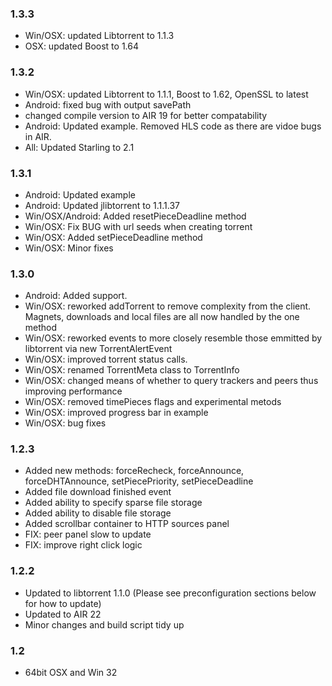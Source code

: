 ### 1.3.3
- Win/OSX: updated Libtorrent to 1.1.3
- OSX: updated Boost to 1.64

### 1.3.2
- Win/OSX: updated Libtorrent to 1.1.1, Boost to 1.62, OpenSSL to latest
- Android: fixed bug with output savePath
- changed compile version to AIR 19 for better compatability
- Android: Updated example. Removed HLS code as there are vidoe bugs in AIR.
- All: Updated Starling to 2.1

### 1.3.1
- Android: Updated example
- Android: Updated jlibtorrent to 1.1.1.37
- Win/OSX/Android: Added resetPieceDeadline method
- Win/OSX: Fix BUG with url seeds when creating torrent
- Win/OSX: Added setPieceDeadline method
- Win/OSX: Minor fixes

### 1.3.0
- Android: Added support.
- Win/OSX: reworked addTorrent to remove complexity from the client. Magnets, downloads and local files are all now handled by the one method
- Win/OSX: reworked events to more closely resemble those emmitted by libtorrent via new TorrentAlertEvent
- Win/OSX: improved torrent status calls.
- Win/OSX: renamed TorrentMeta class to TorrentInfo
- Win/OSX: changed means of whether to query trackers and peers thus improving performance
- Win/OSX: removed timePieces flags and experimental metods
- Win/OSX: improved progress bar in example
- Win/OSX: bug fixes

### 1.2.3

- Added new methods:  forceRecheck, forceAnnounce, forceDHTAnnounce, setPiecePriority, setPieceDeadline 
- Added file download finished event
- Added ability to specify sparse file storage
- Added ability to disable file storage
- Added scrollbar container to HTTP sources panel
- FIX: peer panel slow to update
- FIX: improve right click logic

### 1.2.2 
- Updated to libtorrent 1.1.0 (Please see preconfiguration sections below for how to update)
- Updated to AIR 22
- Minor changes and build script tidy up

### 1.2  
- 64bit OSX and Win 32
